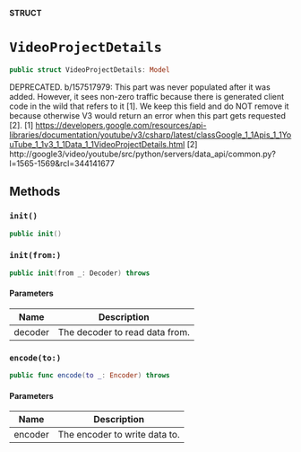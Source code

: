 **STRUCT**

# `VideoProjectDetails`

```swift
public struct VideoProjectDetails: Model
```

DEPRECATED. b/157517979: This part was never populated after it was added. However, it sees non-zero traffic because there is generated client code in the wild that refers to it [1]. We keep this field and do NOT remove it because otherwise V3 would return an error when this part gets requested [2]. [1] https://developers.google.com/resources/api-libraries/documentation/youtube/v3/csharp/latest/classGoogle_1_1Apis_1_1YouTube_1_1v3_1_1Data_1_1VideoProjectDetails.html [2] http://google3/video/youtube/src/python/servers/data_api/common.py?l=1565-1569&rcl=344141677

## Methods
### `init()`

```swift
public init()
```

### `init(from:)`

```swift
public init(from _: Decoder) throws
```

#### Parameters

| Name | Description |
| ---- | ----------- |
| decoder | The decoder to read data from. |

### `encode(to:)`

```swift
public func encode(to _: Encoder) throws
```

#### Parameters

| Name | Description |
| ---- | ----------- |
| encoder | The encoder to write data to. |